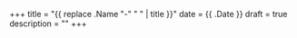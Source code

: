 +++
title = "{{ replace .Name "-" " " | title }}"
date = {{ .Date }}
draft = true
description = ""
+++

